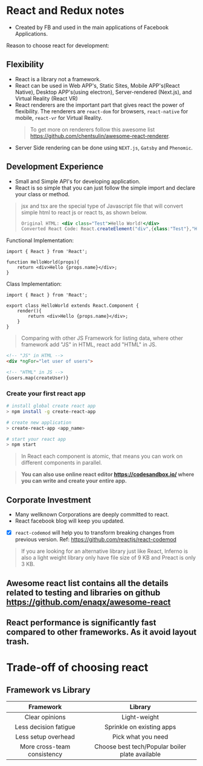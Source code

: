 # React and Redux notes

- Created by FB and used in the main applications of Facebook Applications.

Reason to choose react for development:

## Flexibility

- React is a library not a framework.
- React can be used in Web APP's, Static Sites, Mobile APP's(React Native), Desktop APP's(using electron), Server-rendered (Next.js), and Virtual Reality (React VR)
- React renderers are the important part that gives react the power of flexibility. The renderers are `react-dom` for browsers, `react-native` for mobile, `react-vr` for Virtual Reality.
    > To get more on renderers follow this awesome list https://github.com/chentsulin/awesome-react-renderer.
- Server Side rendering can be done using `NEXT.js`, `Gatsby` and `Phenomic`.

## Development Experience

- Small and Simple API's for developing application.
- React is so simple that you can just follow the simple import and declare your class or method.

> jsx and tsx are the special type of Javascript file that will convert simple html to react js or react ts, as shown below.
> ```jsx
> Original HTML: <div class="Test">Hello World!</div>
> Converted React Code: React.createElement("div",{class:"Test"},"Hello World!")
> ```

Functional Implementation:

``` tsx
import { React } from 'React';

function HelloWorld(props){
    return <div>Hello {props.name}</div>;
}

```

Class Implementation:

``` tsx
import { React } from 'React';

export class HelloWorld extends React.Component {
    render(){
        return <div>Hello {props.name}</div>;
    }
}

```

> Comparing with other JS Framework for listing data, where other framework add "JS" in HTML, react add "HTML" in JS.

```html
<!-- "JS" in HTML -->
<div *ngFor="let user of users">

<!-- "HTML" in JS -->
{users.map(createUser)}

```

### Create your first react app

```sh
# install global create react app
> npm install -g create-react-app

# create new application
> create-react-app <app_name>

# start your react app
> npm start

```
> In React each component is atomic, that means you can work on different components in parallel.

> **You can also use online react editor https://codesandbox.io/ where you can write and create your entire app.**

## Corporate Investment

- Many wellknown Corporations are deeply committed to react.
- React facebook blog will keep you updated.
- [x] `react-codemod` will help you to transform breaking changes from previous version. Ref: https://github.com/reactjs/react-codemod

> If you are looking for an alternative library just like React, Inferno is also a light weight library only have file size of 9 KB and Preact is only 3 KB.

## Awesome react list contains all the details related to testing and libraries on github https://github.com/enaqx/awesome-react

## React performance is significantly fast compared to other frameworks. As it avoid layout trash.


# Trade-off of choosing react

## Framework vs Library

| Framework | Library |
|:-:|:-:|
| Clear opinions | Light-weight |
| Less decision fatigue | Sprinkle on existing apps |
| Less setup overhead | Pick what you need |
| More cross-team consistency | Choose best tech/Popular boiler plate available |


